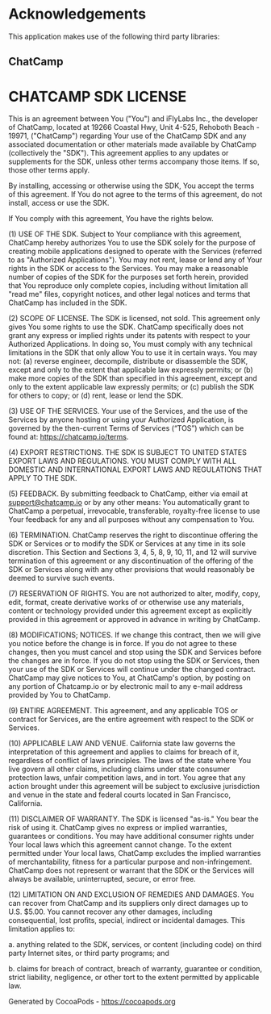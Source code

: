 # Acknowledgements
This application makes use of the following third party libraries:

## ChatCamp

# CHATCAMP SDK LICENSE

This is an agreement between You ("You") and iFlyLabs Inc., the developer of ChatCamp, located at 19266 Coastal Hwy, Unit 4-525, Rehoboth Beach - 19971, ("ChatCamp") regarding Your use of the ChatCamp SDK and any associated documentation or other materials made available by ChatCamp (collectively the "SDK"). This agreement applies to any updates or supplements for the SDK, unless other terms accompany those items. If so, those other terms apply.

By installing, accessing or otherwise using the SDK, You accept the terms of this agreement. If You do not agree to the terms of this agreement, do not install, access or use the SDK.

If You comply with this agreement, You have the rights below.

(1) USE OF THE SDK. Subject to Your compliance with this agreement, ChatCamp hereby authorizes You to use the SDK solely for the purpose of creating mobile applications designed to operate with the Services (referred to as "Authorized Applications"). You may not rent, lease or lend any of Your rights in the SDK or access to the Services. You may make a reasonable number of copies of the SDK for the purposes set forth herein, provided that You reproduce only complete copies, including without limitation all "read me" files, copyright notices, and other legal notices and terms that ChatCamp has included in the SDK.

(2) SCOPE OF LICENSE. The SDK is licensed, not sold. This agreement only gives You some rights to use the SDK. ChatCamp specifically does not grant any express or implied rights under its patents with respect to your Authorized Applications. In doing so, You must comply with any technical limitations in the SDK that only allow You to use it in certain ways. You may not: (a) reverse engineer, decompile, distribute or disassemble the SDK, except and only to the extent that applicable law expressly permits; or (b) make more copies of the SDK than specified in this agreement, except and only to the extent applicable law expressly permits; or (c) publish the SDK for others to copy; or (d) rent, lease or lend the SDK.

(3) USE OF THE SERVICES. Your use of the Services, and the use of the Services by anyone hosting or using your Authorized Application, is governed by the then-current Terms of Services (“TOS”) which can be found at: https://chatcamp.io/terms.

(4) EXPORT RESTRICTIONS. THE SDK IS SUBJECT TO UNITED STATES EXPORT LAWS AND REGULATIONS. YOU MUST COMPLY WITH ALL DOMESTIC AND INTERNATIONAL EXPORT LAWS AND REGULATIONS THAT APPLY TO THE SDK.

(5) FEEDBACK. By submitting feedback to ChatCamp, either via email at support@chatcamp.io or by any other means: You automatically grant to ChatCamp a perpetual, irrevocable, transferable, royalty-free license to use Your feedback for any and all purposes without any compensation to You.

(6) TERMINATION. ChatCamp reserves the right to discontinue offering the SDK or Services or to modify the SDK or Services at any time in its sole discretion. This Section and Sections 3, 4, 5, 8, 9, 10, 11, and 12 will survive termination of this agreement or any discontinuation of the offering of the SDK or Services along with any other provisions that would reasonably be deemed to survive such events.

(7) RESERVATION OF RIGHTS.  You are not authorized to alter, modify, copy, edit, format, create derivative works of or otherwise use any materials, content or technology provided under this agreement except as explicitly provided in this agreement or approved in advance in writing by ChatCamp.

(8) MODIFICATIONS; NOTICES. If we change this contract, then we will give you notice before the change is in force. If you do not agree to these changes, then you must cancel and stop using the SDK and Services before the changes are in force. If you do not stop using the SDK or Services, then your use of the SDK or Services will continue under the changed contract. ChatCamp may give notices to You, at ChatCamp's option, by posting on any portion of Chatcamp.io or by electronic mail to any e-mail address provided by You to ChatCamp.

(9) ENTIRE AGREEMENT. This agreement, and any applicable TOS or contract for Services, are the entire agreement with respect to the SDK or Services.

(10) APPLICABLE LAW AND VENUE. California state law governs the interpretation of this agreement and applies to claims for breach of it, regardless of conflict of laws principles.  The laws of the state where You live govern all other claims, including claims under state consumer protection laws, unfair competition laws, and in tort. You agree that any action brought under this agreement will be subject to exclusive jurisdiction and venue in the state and federal courts located in San Francisco, California.

(11) DISCLAIMER OF WARRANTY. The SDK is licensed "as-is." You bear the risk of using it. ChatCamp gives no express or implied warranties, guarantees or conditions. You may have additional consumer rights under Your local laws which this agreement cannot change. To the extent permitted under Your local laws, ChatCamp excludes the implied warranties of merchantability, fitness for a particular purpose and non-infringement. ChatCamp does not represent or warrant that the SDK or the Services will always be available, uninterrupted, secure, or error free.

(12) LIMITATION ON AND EXCLUSION OF REMEDIES AND DAMAGES. You can recover from ChatCamp and its suppliers only direct damages up to U.S. $5.00. You cannot recover any other damages, including consequential, lost profits, special, indirect or incidental damages. This limitation applies to:

  a. anything related to the SDK, services, or content (including code) on third party Internet sites, or third party programs; and

  b. claims for breach of contract, breach of warranty, guarantee or condition, strict liability, negligence, or other tort to the extent permitted by applicable law.

Generated by CocoaPods - https://cocoapods.org
